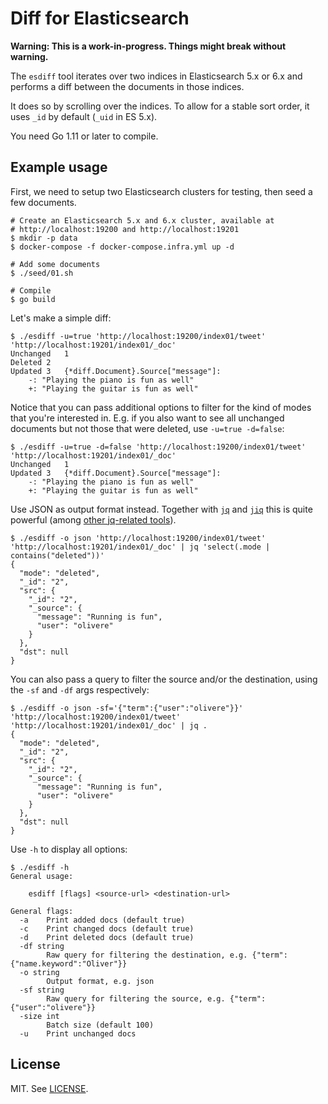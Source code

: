# Diff for Elasticsearch

**Warning: This is a work-in-progress. Things might break without warning.**

The `esdiff` tool iterates over two indices in Elasticsearch 5.x or 6.x
and performs a diff between the documents in those indices.

It does so by scrolling over the indices. To allow for a stable sort
order, it uses `_id` by default (`_uid` in ES 5.x).

You need Go 1.11 or later to compile.

## Example usage

First, we need to setup two Elasticsearch clusters for testing,
then seed a few documents.

```
# Create an Elasticsearch 5.x and 6.x cluster, available at
# http://localhost:19200 and http://localhost:19201
$ mkdir -p data
$ docker-compose -f docker-compose.infra.yml up -d

# Add some documents
$ ./seed/01.sh

# Compile
$ go build
```

Let's make a simple diff:

```
$ ./esdiff -u=true 'http://localhost:19200/index01/tweet' 'http://localhost:19201/index01/_doc'
Unchanged	1
Deleted	2
Updated	3	{*diff.Document}.Source["message"]:
	-: "Playing the piano is fun as well"
	+: "Playing the guitar is fun as well"
```

Notice that you can pass additional options to filter for
the kind of modes that you're interested in. E.g. if you also
want to see all unchanged documents but not those that were
deleted, use `-u=true -d=false`:

```
$ ./esdiff -u=true -d=false 'http://localhost:19200/index01/tweet' 'http://localhost:19201/index01/_doc'
Unchanged	1
Updated	3	{*diff.Document}.Source["message"]:
	-: "Playing the piano is fun as well"
	+: "Playing the guitar is fun as well"
```

Use JSON as output format instead. Together with
[`jq`](https://stedolan.github.io/jq/)
and
[`jiq`](https://github.com/fiatjaf/jiq)
this is quite powerful
(among [other jq-related tools](https://github.com/fiatjaf/awesome-jq)).

```
$ ./esdiff -o json 'http://localhost:19200/index01/tweet' 'http://localhost:19201/index01/_doc' | jq 'select(.mode | contains("deleted"))'
{
  "mode": "deleted",
  "_id": "2",
  "src": {
    "_id": "2",
    "_source": {
      "message": "Running is fun",
      "user": "olivere"
    }
  },
  "dst": null
}
```

You can also pass a query to filter the source and/or the destination,
using the `-sf` and `-df` args respectively:

```
$ ./esdiff -o json -sf='{"term":{"user":"olivere"}}' 'http://localhost:19200/index01/tweet' 'http://localhost:19201/index01/_doc' | jq .
{
  "mode": "deleted",
  "_id": "2",
  "src": {
    "_id": "2",
    "_source": {
      "message": "Running is fun",
      "user": "olivere"
    }
  },
  "dst": null
}
```

Use `-h` to display all options:

```
$ ./esdiff -h
General usage:

	esdiff [flags] <source-url> <destination-url>

General flags:
  -a	Print added docs (default true)
  -c	Print changed docs (default true)
  -d	Print deleted docs (default true)
  -df string
    	Raw query for filtering the destination, e.g. {"term":{"name.keyword":"Oliver"}}
  -o string
    	Output format, e.g. json
  -sf string
    	Raw query for filtering the source, e.g. {"term":{"user":"olivere"}}
  -size int
    	Batch size (default 100)
  -u	Print unchanged docs
```

## License

MIT. See [LICENSE](https://github.com/olivere/esdiff/blob/master/LICENSE).
